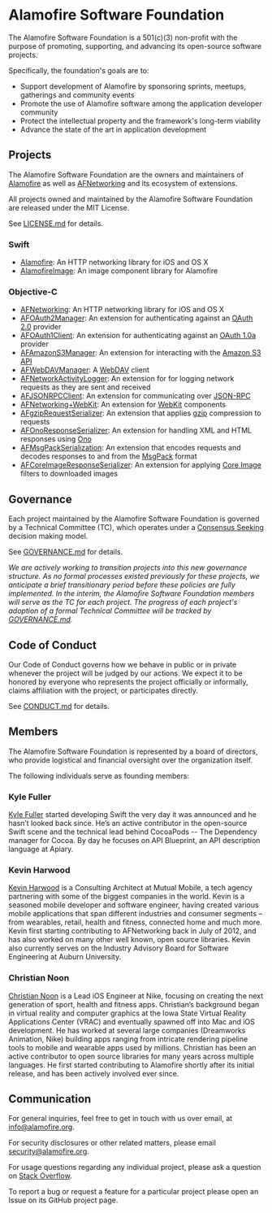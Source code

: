 # Alamofire Software Foundation

The Alamofire Software Foundation is a 501(c)(3) non-profit
with the purpose of promoting, supporting, and advancing its open-source software projects.

Specifically, the foundation's goals are to:

*   Support development of Alamofire by sponsoring sprints, meetups, gatherings and community events
*   Promote the use of Alamofire software among the application developer community
*   Protect the intellectual property and the framework's long-term viability
*   Advance the state of the art in application development

## Projects

The Alamofire Software Foundation are the owners and maintainers of
[Alamofire](https://github.com/Alamofire/Alamofire) as well as
[AFNetworking](https://github.com/AFNetworking/AFNetworking) and its ecosystem of extensions.

All projects owned and maintained by the Alamofire Software Foundation
are released under the MIT License.

See [LICENSE.md](./LICENSE.md) for details.

### Swift

- [Alamofire](https://github.com/Alamofire/Alamofire): An HTTP networking library for iOS and OS X
- [AlamofireImage](https://github.com/Alamofire/AlamofireImage): An image component library for Alamofire

### Objective-C

- [AFNetworking](https://github.com/AFNetworking/AFNetworking): An HTTP networking library for iOS and OS X
- [AFOAuth2Manager](https://github.com/AFNetworking/AFOAuth2Manager): An extension for authenticating against an [OAuth 2.0](https://tools.ietf.org/html/rfc6749) provider
- [AFOAuth1Client](https://github.com/AFNetworking/AFOAuth1Client): An extension for authenticating against an [OAuth 1.0a](https://tools.ietf.org/html/rfc5849) provider
- [AFAmazonS3Manager](https://github.com/AFNetworking/AFAmazonS3Manager): An extension for interacting with the [Amazon S3 API](http://aws.amazon.com/documentation/)
- [AFWebDAVManager](https://github.com/AFNetworking/AFWebDAVManager): A [WebDAV](http://www.webdav.org) client
- [AFNetworkActivityLogger](https://github.com/AFNetworking/AFNetworkActivityLogger): An extension for for logging network requests as they are sent and received
- [AFJSONRPCClient](https://github.com/AFNetworking/AFJSONRPCClient): An extension for communicating over [JSON-RPC](http://json-rpc.org)
- [AFNetworking+WebKit](https://github.com/AFNetworking/WebKit): An extension for [WebKit](https://developer.apple.com/library/ios/documentation/Cocoa/Reference/WebKit/ObjC_classic/index.html#//apple_ref/doc/uid/TP30000745) components
- [AFgzipRequestSerializer](https://github.com/AFNetworking/AFgzipRequestSerializer): An extension that applies [gzip](http://www.gzip.org) compression to requests
- [AFOnoResponseSerializer](https://github.com/AFNetworking/AFOnoResponseSerializer): An extension for handling XML and HTML responses using [Ono](https://github.com/mattt/Ono)
- [AFMsgPackSerialization](https://github.com/AFNetworking/AFMsgPackSerialization): An extension that encodes requests and decodes responses to and from the [MsgPack](http://msgpack.org) format
- [AFCoreImageResponseSerializer](https://github.com/AFNetworking/AFCoreImageResponseSerializer): An extension for applying [Core Image](https://developer.apple.com/library/mac/documentation/GraphicsImaging/Conceptual/CoreImaging/ci_intro/ci_intro.html) filters to downloaded images

## Governance

Each project maintained by the Alamofire Software Foundation
is governed by a Technical Committee (TC),
which operates under a [Consensus Seeking](http://en.wikipedia.org/wiki/Consensus-seeking_decision-making)
decision making model.

See [GOVERNANCE.md](./GOVERNANCE.md) for details.

*We are actively working to transition projects into this new governance structure. As no formal processes existed previously for these projects, we anticipate a brief transitionary period before these policies are fully implemented. In the interim, the Alamofire Software Foundation members will serve as the TC for each project. The progress of each project's adoption of a formal Technical Committee will be tracked by [GOVERNANCE.md](./GOVERNANCE.md).*

## Code of Conduct

Our Code of Conduct governs how we behave in public or in private
whenever the project will be judged by our actions.
We expect it to be honored by everyone who represents the project
officially or informally,
claims affiliation with the project,
or participates directly.

See [CONDUCT.md](./CONDUCT.md) for details.

## Members

The Alamofire Software Foundation is represented by a board of directors,
who provide logistical and financial oversight over the organization itself.

The following individuals serve as founding members:

### Kyle Fuller

[Kyle Fuller](https://github.com/kylef) started developing Swift the very day it was announced and he hasn’t looked back since. He’s an active contributor in the open-source Swift scene and the technical lead behind CocoaPods -- The Dependency manager for Cocoa. By day he focuses on API Blueprint, an API description language at Apiary.

### Kevin Harwood

[Kevin Harwood](https://github.com/kcharwood) is a Consulting Architect at Mutual Mobile, a tech agency partnering with some of the biggest companies in the world. Kevin is a seasoned mobile developer and software engineer, having created various mobile applications that span different industries and consumer segments – from wearables, retail, health and fitness, connected home and much more. Kevin first starting contributing to AFNetworking back in July of 2012, and has also worked on many other well known, open source libraries. Kevin also currently serves on the Industry Advisory Board for Software Engineering at Auburn University.

### Christian Noon

[Christian Noon](https://github.com/cnoon) is a Lead iOS Engineer at Nike, focusing on creating the next generation of sport, health and fitness apps. Christian’s background began in virtual reality and computer graphics at the Iowa State Virtual Reality Applications Center (VRAC) and eventually spawned off into Mac and iOS development. He has worked at several large companies (Dreamworks Animation, Nike) building apps ranging from intricate rendering pipeline tools to mobile and wearable apps used by millions. Christian has been an active contributor to open source libraries for many years across multiple languages. He first started contributing to Alamofire shortly after its initial release, and has been actively involved ever since.

## Communication

For general inquiries, feel free to get in touch with us over email, at <info@alamofire.org>.

For security disclosures or other related matters, please email <security@alamofire.org>.

For usage questions regarding any individual project,
please ask a question on [Stack Overflow](http://stackoverflow.com).

To report a bug or request a feature for a particular project
please open an Issue on its GitHub project page.
